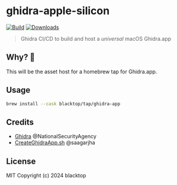 # ghidra-apple-silicon

[![Build](https://github.com/blacktop/ghidra-apple-silicon/actions/workflows/build.yml/badge.svg)](https://github.com/blacktop/ghidra-apple-silicon/actions/workflows/build.yml)
[![Downloads](https://img.shields.io/github/downloads/blacktop/ghidra-apple-silicon/total.svg)](https://github.com/blacktop/ghidra-apple-silicon/releases)

> Ghidra CI/CD to build and host a *universal* macOS Ghidra.app

## Why? 🤔

This will be the asset host for a homebrew tap for Ghidra.app.

## Usage

```sh
brew install --cask blacktop/tap/ghidra-app
``` 

## Credits

- [Ghidra](https://github.com/NationalSecurityAgency/ghidra) @NationalSecurityAgency
- [CreateGhidraApp.sh](https://gist.github.com/saagarjha/777909b257dbfa98649476b7f5af41bb) @saagarjha

## License

MIT Copyright (c) 2024 blacktop